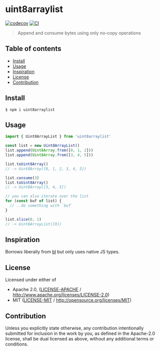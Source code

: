 # uint8arraylist <!-- omit in toc -->

[![codecov](https://img.shields.io/codecov/c/github/achingbrain/uint8arraylist.svg?style=flat-square)](https://codecov.io/gh/achingbrain/uint8arraylist)
[![CI](https://img.shields.io/github/workflow/status/achingbrain/uint8arraylist/test%20&%20maybe%20release/master?style=flat-square)](https://github.com/achingbrain/uint8arraylist/actions/workflows/js-test-and-release.yml)

> Append and consume bytes using only no-copy operations

## Table of contents <!-- omit in toc -->

- [Install](#install)
- [Usage](#usage)
- [Inspiration](#inspiration)
- [License](#license)
- [Contribution](#contribution)

## Install

```console
$ npm i uint8arraylist
```

## Usage

```js
import { Uint8ArrayList } from 'uint8arraylist'

const list = new Uint8ArrayList()
list.append(Uint8Array.from([0, 1, 2]))
list.append(Uint8Array.from([3, 4, 5]))

list.toUint8Array()
// -> Uint8Array([0, 1, 2, 3, 4, 5])

list.consume(3)
list.toUint8Array()
// -> Uint8Array([3, 4, 5])

// you can also iterate over the list
for (const buf of list) {
  // ..do something with `buf`
}

list.slice(0, 1)
// -> Uint8ArrayList([0])
```

## Inspiration

Borrows liberally from [bl](https://www.npmjs.com/package/bl) but only uses native JS types.

## License

Licensed under either of

- Apache 2.0, ([LICENSE-APACHE](LICENSE-APACHE) / <http://www.apache.org/licenses/LICENSE-2.0>)
- MIT ([LICENSE-MIT](LICENSE-MIT) / <http://opensource.org/licenses/MIT>)

## Contribution

Unless you explicitly state otherwise, any contribution intentionally submitted for inclusion in the work by you, as defined in the Apache-2.0 license, shall be dual licensed as above, without any additional terms or conditions.
